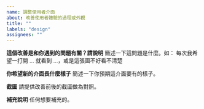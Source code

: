 ```yaml
---
name: 調整使用者介面
about: 改善使用者體驗的過程或外觀
title: ""
labels: "design"
assignees: ""
---
```


**這個改善是和你遇到的問題有關？請說明**
簡述一下這問題是什麼。如： 每次我希望一打開 ... 就看到 ...，或是這張圖不好看不清楚

**你希望新的介面長什麼樣子**
簡述一下你預期這介面要有的樣子。

**截圖**
請提供改善前後的截圖做為對照。

**補充說明**
任何想要補充的。
